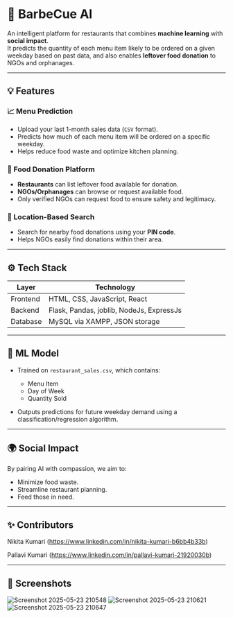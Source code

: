 # 🍛 BarbeCue AI

An intelligent platform for restaurants that combines **machine learning** with **social impact**.  
It predicts the quantity of each menu item likely to be ordered on a given weekday based on past data, and also enables **leftover food donation** to NGOs and orphanages.

---

## 💡 Features

### 📈 Menu Prediction
- Upload your last 1-month sales data (`CSV` format).
- Predicts how much of each menu item will be ordered on a specific weekday.
- Helps reduce food waste and optimize kitchen planning.

### 🤝 Food Donation Platform
- **Restaurants** can list leftover food available for donation.
- **NGOs/Orphanages** can browse or request available food.
- Only verified NGOs can request food to ensure safety and legitimacy.

### 📍 Location-Based Search
- Search for nearby food donations using your **PIN code**.
- Helps NGOs easily find donations within their area.

---

## ⚙️ Tech Stack

| Layer     | Technology        |
|-----------|-------------------|
| Frontend  | HTML, CSS, JavaScript, React      |
| Backend   | Flask, Pandas, joblib, NodeJs, ExpressJs     |
| Database | MySQL via XAMPP, JSON storage   |

---

## 🧠 ML Model

- Trained on `restaurant_sales.csv`, which contains:
  - Menu Item
  - Day of Week
  - Quantity Sold

- Outputs predictions for future weekday demand using a classification/regression algorithm.

---

## 🌍 Social Impact

By pairing AI with compassion, we aim to:
- Minimize food waste.
- Streamline restaurant planning.
- Feed those in need.

---

## ✨ Contributors

Nikita Kumari (https://www.linkedin.com/in/nikita-kumari-b6bb4b33b)

Pallavi Kumari (https://www.linkedin.com/in/pallavi-kumari-21920030b)

---

## 📸 Screenshots

![Screenshot 2025-05-23 210548](https://github.com/user-attachments/assets/4316b8f2-c6bf-499f-bfab-9225e827cf2e)
![Screenshot 2025-05-23 210621](https://github.com/user-attachments/assets/ca3ba03d-5e85-494c-b7d8-d29cf03e3a8a)
![Screenshot 2025-05-23 210647](https://github.com/user-attachments/assets/db3fa844-012a-4edb-978d-7913b290824c)

